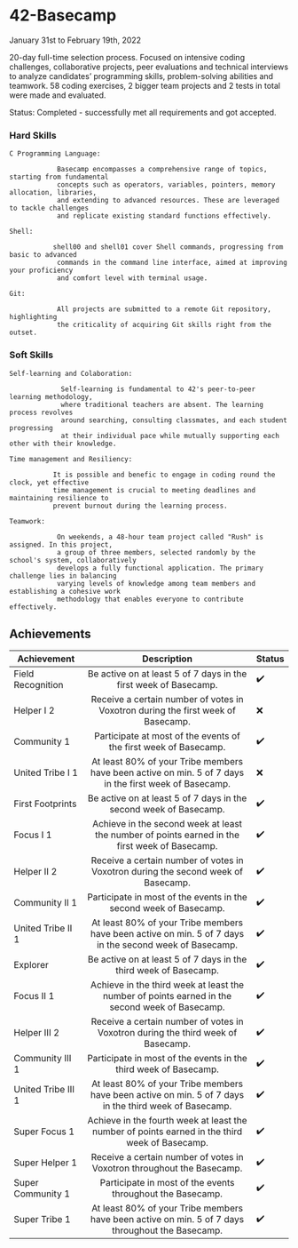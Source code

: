 # 42-Basecamp
January 31st to February 19th, 2022
<p>20-day full-time selection process. Focused on intensive coding challenges, collaborative projects, peer evaluations and technical interviews to analyze candidates’ programming skills, problem-solving abilities and teamwork. 58 coding exercises, 2 bigger team projects and 2 tests in total were made and evaluated.

<p>Status: Completed - successfully met all requirements and got accepted.</p>

### Hard Skills

    C Programming Language:
    
                Basecamp encompasses a comprehensive range of topics, starting from fundamental 
                concepts such as operators, variables, pointers, memory allocation, libraries, 
                and extending to advanced resources. These are leveraged to tackle challenges 
                and replicate existing standard functions effectively.

    Shell:          
    
               shell00 and shell01 cover Shell commands, progressing from basic to advanced 
                commands in the command line interface, aimed at improving your proficiency 
                and comfort level with terminal usage.

    Git:
    
                All projects are submitted to a remote Git repository, highlighting 
                the criticality of acquiring Git skills right from the outset.

### Soft Skills

    Self-learning and Colaboration:
    
                 Self-learning is fundamental to 42's peer-to-peer learning methodology, 
                 where traditional teachers are absent. The learning process revolves 
                 around searching, consulting classmates, and each student progressing 
                 at their individual pace while mutually supporting each other with their knowledge.

    Time management and Resiliency:
    
               It is possible and benefic to engage in coding round the clock, yet effective 
               time management is crucial to meeting deadlines and maintaining resilience to 
               prevent burnout during the learning process.
    
    Teamwork: 
    
                On weekends, a 48-hour team project called "Rush" is assigned. In this project, 
                a group of three members, selected randomly by the school's system, collaboratively 
                develops a fully functional application. The primary challenge lies in balancing 
                varying levels of knowledge among team members and establishing a cohesive work 
                methodology that enables everyone to contribute effectively.
                
## Achievements

|  Achievement  | Description | Status 
|------------|:-------:|:---------------|
| Field Recognition | Be active on at least 5 of 7 days in the first week of Basecamp. | ✔️ |
| Helper I 2 | Receive a certain number of votes in Voxotron during the first week of Basecamp. | ❌ |
| Community 1 | Participate at most of the events of the first week of Basecamp. | ✔️ |
| United Tribe I 1 | At least 80% of your Tribe members have been active on min. 5 of 7 days in the first week of Basecamp. | ❌ | 
| First Footprints | Be active on at least 5 of 7 days in the second week of Basecamp. | ✔️ |
| Focus I 1 | Achieve in the second week at least the number of points earned in the first week of Basecamp. | ✔️ |
| Helper II 2 | Receive a certain number of votes in Voxotron during the second week of Basecamp. | ✔️ |
| Community II 1 | Participate in most of the events in the second week of Basecamp. | ✔️ |
| United Tribe II 1 | At least 80% of your Tribe members have been active on min. 5 of 7 days in the second week of Basecamp. | ✔️ |
| Explorer | Be active on at least 5 of 7 days in the third week of Basecamp. | ✔️ |
| Focus II 1 | Achieve in the third week at least the number of points earned in the second week of Basecamp. | ✔️ |
| Helper III 2 | Receive a certain number of votes in Voxotron during the third week of Basecamp. | ✔️ |
| Community III 1 | Participate in most of the events in the third week of Basecamp. | ✔️ |
| United Tribe III 1 | At least 80% of your Tribe members have been active on min. 5 of 7 days in the third week of Basecamp. | ✔️ |
| Super Focus 1 |Achieve in the fourth week at least the number of points earned in the third week of Basecamp. | ✔️ |
| Super Helper 1 | Receive a certain number of votes in Voxotron throughout the Basecamp. | ✔️ |
| Super Community 1 | Participate in most of the events throughout the Basecamp. | ✔️ |
| Super Tribe 1 | At least 80% of your Tribe members have been active on min. 5 of 7 days throughout the Basecamp. |✔️ |
